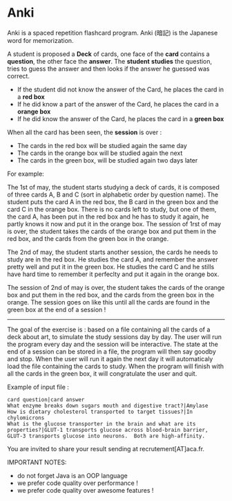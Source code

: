 # Anki

Anki is a spaced repetition flashcard program. Anki (暗記) is the Japanese word for memorization.

A student is proposed a **Deck** of cards, one face of the **card** contains a **question**, the other face the **answer**.
The **student** **studies** the question, tries to guess the answer and then looks if the answer he guessed was correct.

- If the student did not know the answer of the Card, he places the card in a **red box**
- If he did know a part of the answer of the Card, he places the card in a **orange box**
- If he did know the answer of the Card, he places the card in a **green box**

When all the card has been seen, the **session** is over : 

- The cards in the red box will be studied again the same day
- The cards in the orange box will be studied again the next
- The cards in the green box, will be studied again two days later

For example:

The 1st of may, the student starts studying a deck of cards, it is composed of three cards A, B and C (sort in alphabetic order by question name).
The student puts the card A in the red box, the B card in the green box and the card C in the orange box.
There is no cards left to study, but one of them, the card A, has been put in the red box and he has to study it again, he partly knows it now and put it in the orange box.
The session of 1rst of may is over, the student takes the cards of the orange box and put them in the red box, and the cards from the green box in the orange.

The 2nd of may, the student starts another session, the cards he needs to study are in the red box. He studies the card A, and remember the answer pretty well and put it in the green box. He studies the card C and he stills have hard time to remember it perfeclty and put it again in the orange box.

The session of 2nd of may is over, the student takes the cards of the orange box and put them in the red box, and the cards from the green box in the orange.
The session goes on like this until all the cards are found in the green box at the end of a session !

---------------

The goal of the exercise is : based on a file containing all the cards of a deck about art, to simulate the study sessions day by day. The user will run the program every day and the session will be interactive. The state at the end of a session can be stored in a file, the program will then say goodby and stop.
When the user will run it again the next day it will automaticaly load the file containing the cards to study.
When the program will finish with all the cards in the green box, it will congratulate the user and quit.

Example of input file :
```csv
card question|card answer
What enzyme breaks down sugars mouth and digestive tract?|Amylase
How is dietary cholesterol transported to target tissues?|In chylomicrons
What is the glucose transporter in the brain and what are its properties?|GLUT-1 transports glucose across blood-brain barrier, GLUT-3 transports glucose into neurons.  Both are high-affinity.
```

You are invited to share your result sending at recrutement[AT]aca.fr.

IMPORTANT NOTES: 
- do not forget Java is an OOP language
- we prefer code quality over performance !
- we prefer code quality over awesome features ! 

